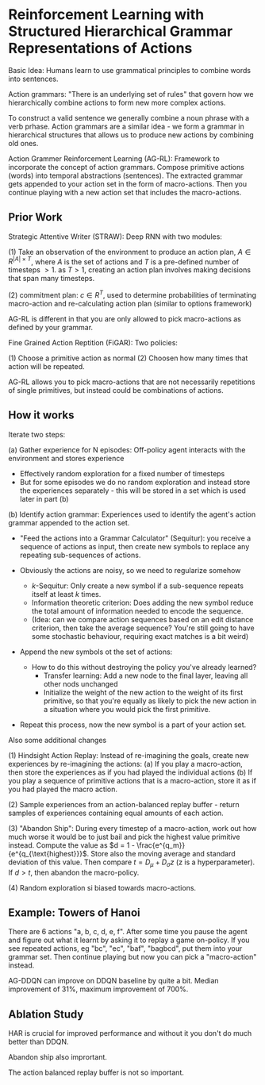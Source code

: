 # Reinforcement Learning with Structured Hierarchical Grammar Representations of Actions

Basic Idea: Humans learn to use grammatical principles to combine words into sentences.

Action grammars: "There is an underlying set of rules" that govern how we hierarchically combine actions to
form new more complex actions.

To construct a valid sentence we generally combine a noun phrase with a verb prhase. Action grammars
are a similar idea - we form a grammar in hierarchical structures that allows us to produce new
actions by combining old ones.

Action Grammer Reinforcement Learning (AG-RL): Framework to incorporate the concept of action grammars.
Compose primitive actions (words) into temporal abstractions (sentences). The extracted grammar gets appended
to your action set in the form of macro-actions. Then you continue playing with a new action set that includes
the macro-actions.

## Prior Work

Strategic Attentive Writer (STRAW): Deep RNN with two modules:

 (1) Take an observation of the environment to produce an action plan, $A \in R^{|A| \times T}$,
where $A$ is the set of actions and $T$ is a pre-defined number of timesteps $> 1$. as $T > 1$,
creating an action plan involves making decisions that span many timesteps.

 (2) commitment plan: $c \in R^{T}$, used to determine probabilities of terminating macro-action and re-calculating action
     plan (similar to options framework)

AG-RL is different in that you are only allowed to pick macro-actions as defined by your grammar.

Fine Grained Action Reptition (FiGAR): Two policies:

 (1) Choose a primitive action as normal
 (2) Choosen how many times that action will be repeated.

AG-RL allows you to pick macro-actions that are not necessarily repetitions of single primitives, but
instead could be combinations of actions.


## How it works

Iterate two steps:

 (a) Gather experience for N episodes: Off-policy agent interacts with the environment and stores experience

   - Effectively random exploration for a fixed number of timesteps
   - But for some episodes we do no random exploration and instead store the experiences separately -
     this will be stored in a set which is used later in part (b)

 (b) Identify action grammar: Experiences used to identify the agent's action grammar appended to the action set.

   - "Feed the actions into a Grammar Calculator" (Sequitur): you receive a sequence of actions as input, then create
     new symbols to replace any repeating sub-sequences of actions.
   - Obviously the actions are noisy, so we need to regularize somehow
      - $k$-Sequitur: Only create a new symbol if a sub-sequence repeats itself at least $k$ times.
      - Information theoretic criterion: Does adding the new symbol reduce the total amount of information
        needed to encode the sequence.
      - (Idea: can we compare action sequences based on an edit distance criterion, then take the average sequence?
         You're still going to have some stochastic behaviour, requiring exact matches is a bit weird)
   - Append the new symbols ot the set of actions:
      - How to do this without destroying the policy you've already learned?
          - Transfer learning: Add a new node to the final layer, leaving all other nods unchanged
          - Initialize the weight of the new action to the weight of its first primitive, so
            that you're equally as likely to pick the new action in a situation where you would
            pick the first primitive.

   - Repeat this process, now the new symbol is a part of your action set.

Also some additional changes

(1) Hindsight Action Replay: Instead of re-imagining the goals, create new experiences by
    re-imagining the actions:
    (a) If you play a macro-action, then store the experiences as if you had played the individual actions
    (b) If you play a sequence of primitive actions that is a macro-action, store it as if you
        had played the macro action.

(2) Sample experiences from an action-balanced replay buffer - return samples of experiences containing
    equal amounts of each action.

(3) "Abandon Ship": During every timestep of a macro-action, work out how much worse it would
    be to just bail and pick the highest value primitive instead. Compute the value as $d = 1 - \frac{e^{q_m}}{e^{q_{\text{highest}}}$.
    Store also the moving average and standard deviation of this value. Then compare
    $t = D_{\mu} + D_{\sigma} z$ (z is a hyperparameter). If $d > t$, then abandon the
    macro-policy.

 (4) Random exploration si biased towards macro-actions.


## Example: Towers of Hanoi

There are 6 actions "a, b, c, d, e, f". After some time you pause the agent and figure out what
it learnt by asking it to replay a game on-policy. If you see repeated actions, eg "bc", "ec",
"baf", "bagbcd", put them into your grammar set. Then continue playing but now you can
pick a "macro-action" instead.

AG-DDQN can improve on DDQN baseline by quite a bit. Median improvement of 31%,
maximum improvement of 700%.

## Ablation Study

HAR is crucial for improved performance and without it you don't do much better than DDQN.

Abandon ship also imprortant.

The action balanced replay buffer is not so important.
